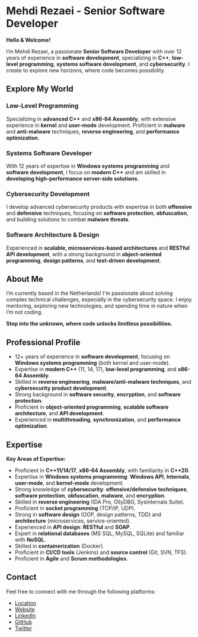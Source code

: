 # Mehdi Rezaei - Senior Software Developer

**Hello & Welcome!**

I’m Mehdi Rezaei, a passionate **Senior Software Developer** with over 12 years of experience in **software development**, specializing in **C++**, **low-level programming**, **systems software development**, and **cybersecurity**. I create to explore new horizons, where code becomes possibility.

## Explore My World

### Low-Level Programming
Specializing in **advanced C++** and **x86-64 Assembly**, with extensive experience in **kernel** and **user-mode** development. Proficient in **malware** and **anti-malware** techniques, **reverse engineering**, and **performance optimization**.

### Systems Software Developer
With 12 years of expertise in **Windows systems programming** and **software development**, I focus on **modern C++** and am skilled in **developing high-performance server-side solutions**.

### Cybersecurity Development
I develop advanced cybersecurity products with expertise in both **offensive** and **defensive** techniques, focusing on **software protection**, **obfuscation**, and building solutions to combat **malware threats**.

### Software Architecture & Design
Experienced in **scalable, microservices-based architectures** and **RESTful API development**, with a strong background in **object-oriented programming**, **design patterns**, and **test-driven development**.

## About Me

I’m currently based in the Netherlands! I'm passionate about solving complex technical challenges, especially in the cybersecurity space. I enjoy mentoring, exploring new technologies, and spending time in nature when I’m not coding.

**Step into the unknown, where code unlocks limitless possibilities.**

## Professional Profile

- 12+ years of experience in **software development**, focusing on **Windows systems programming** (both kernel and user-mode).
- Expertise in **modern C++** (11, 14, 17), **low-level programming**, and **x86-64 Assembly**.
- Skilled in **reverse engineering**, **malware/anti-malware techniques**, and **cybersecurity product development**.
- Strong background in **software security**, **encryption**, and **software protection**.
- Proficient in **object-oriented programming**, **scalable software architecture**, and **API development**.
- Experienced in **multithreading**, **synchronization**, and **performance optimization**.

## Expertise

**Key Areas of Expertise:**

- Proficient in **C++11/14/17**, **x86-64 Assembly**, with familiarity in **C++20**.
- Expertise in **Windows systems programming**: **Windows API**, **Internals**, **user-mode**, and **kernel-mode** development.
- Strong knowledge of **cybersecurity**: **offensive/defensive techniques**, **software protection**, **obfuscation**, **malware**, and **encryption**.
- Skilled in **reverse engineering** (IDA Pro, OllyDBG, Sysinternals Suite).
- Proficient in **socket programming** (TCP/IP, UDP).
- Strong in **software design** (OOP, design patterns, TDD) and **architecture** (microservices, service-oriented).
- Experienced in **API design**: **RESTful** and **SOAP**.
- Expert in **relational databases** (MS SQL, MySQL, SQLite) and familiar with **NoSQL**.
- Skilled in **containerization** (Docker).
- Proficient in **CI/CD tools** (Jenkins) and **source control** (Git, SVN, TFS).
- Proficient in **Agile** and **Scrum methodologies**.

## Contact

Feel free to connect with me through the following platforms:

- [Location](https://www.google.com/maps/place/Netherlands)
- [Website](https://mm-rezaei.github.io/")
- [LinkedIn](https://www.linkedin.com/in/rezaei-mm/)
- [GitHub](https://github.com/mm-rezaei)
- [Twitter](https://x.com/mmr_inbox)
